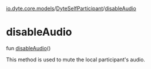 [io.dyte.core.models](../index.md)/[DyteSelfParticipant](index.md)/[disableAudio](disable-audio.md)

# disableAudio


fun [disableAudio](disable-audio.md)()

This method is used to mute the local participant's audio.
